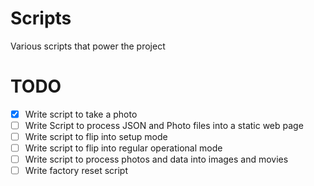 # Scripts

Various scripts that power the project

# TODO

- [X] Write script to take a photo
- [ ] Write Script to process JSON and Photo files into a static web page
- [ ] Write script to flip into setup mode
- [ ] Write script to flip into regular operational mode
- [ ] Write script to process photos and data into images and movies
- [ ] Write factory reset script

